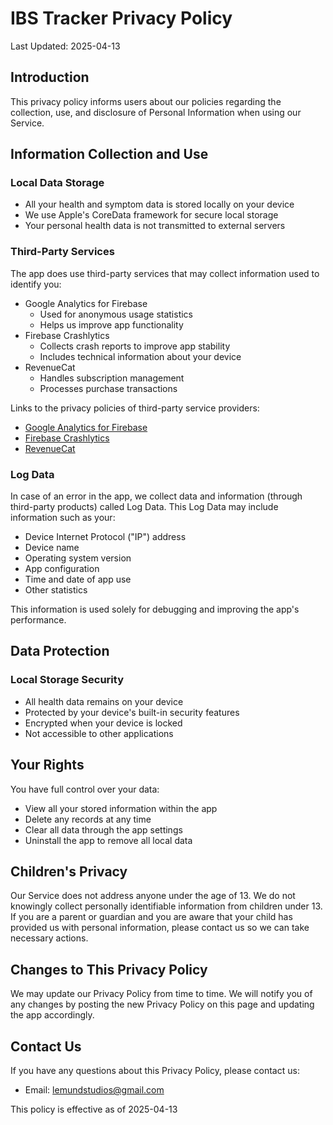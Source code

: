 # IBS Tracker Privacy Policy

Last Updated: 2025-04-13

## Introduction

This privacy policy informs users about our policies regarding the collection, use, and disclosure of Personal Information when using our Service.

## Information Collection and Use

### Local Data Storage
- All your health and symptom data is stored locally on your device
- We use Apple's CoreData framework for secure local storage
- Your personal health data is not transmitted to external servers

### Third-Party Services
The app does use third-party services that may collect information used to identify you:

- Google Analytics for Firebase
  - Used for anonymous usage statistics
  - Helps us improve app functionality
- Firebase Crashlytics
  - Collects crash reports to improve app stability
  - Includes technical information about your device
- RevenueCat
  - Handles subscription management
  - Processes purchase transactions

Links to the privacy policies of third-party service providers:
- [Google Analytics for Firebase](https://firebase.google.com/policies/analytics)
- [Firebase Crashlytics](https://firebase.google.com/support/privacy)
- [RevenueCat](https://www.revenuecat.com/privacy)

### Log Data

In case of an error in the app, we collect data and information (through third-party products) called Log Data. This Log Data may include information such as your:
- Device Internet Protocol ("IP") address
- Device name
- Operating system version
- App configuration
- Time and date of app use
- Other statistics

This information is used solely for debugging and improving the app's performance.

## Data Protection

### Local Storage Security
- All health data remains on your device
- Protected by your device's built-in security features
- Encrypted when your device is locked
- Not accessible to other applications

## Your Rights

You have full control over your data:
- View all your stored information within the app
- Delete any records at any time
- Clear all data through the app settings
- Uninstall the app to remove all local data

## Children's Privacy

Our Service does not address anyone under the age of 13. We do not knowingly collect personally identifiable information from children under 13. If you are a parent or guardian and you are aware that your child has provided us with personal information, please contact us so we can take necessary actions.

## Changes to This Privacy Policy

We may update our Privacy Policy from time to time. We will notify you of any changes by posting the new Privacy Policy on this page and updating the app accordingly.

## Contact Us

If you have any questions about this Privacy Policy, please contact us:
- Email: lemundstudios@gmail.com

This policy is effective as of 2025-04-13
